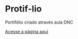 # Protif-lio
Portifólio criado através aula DNC

[Acesse a página aqui](https://luizvictorino.github.io/portifolio/)
